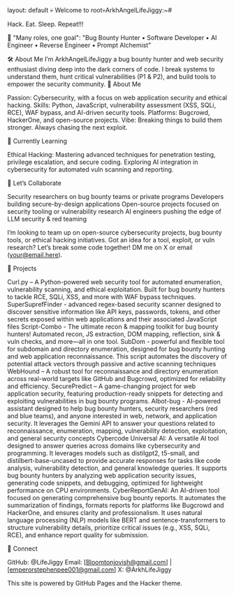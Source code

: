 layout: default
💀 Welcome to root💀ArkhAngelLifeJiggy:~#

Hack. Eat. Sleep. Repeat!!!

🔐 "Many roles, one goal": "Bug Bounty Hunter • Software Developer • AI Engineer • Reverse Engineer • Prompt Alchemist"

🛠 About Me
I’m ArkhAngelLifeJiggy a bug bounty hunter and web security enthusiast diving deep into the dark corners of code. I break systems to understand them, hunt critical vulnerabilities (P1 & P2), and build tools to empower the security community.
👀 About Me

Passion: Cybersecurity, with a focus on web application security and ethical hacking.
Skills: Python, JavaScript, vulnerability assessment (XSS, SQLi, RCE), WAF bypass, and AI-driven security tools.
Platforms: Bugcrowd, HackerOne, and open-source projects.
Vibe: Breaking things to build them stronger. Always chasing the next exploit.

🌱 Currently Learning

Ethical Hacking: Mastering advanced techniques for penetration testing, privilege escalation, and secure coding.
Exploring AI integration in cybersecurity for automated vuln scanning and reporting.

💞️ Let’s Collaborate

Security researchers on bug bounty teams or private programs
Developers building secure-by-design applications
Open-source projects focused on security tooling or vulnerability research
AI engineers pushing the edge of LLM security & red teaming

I’m looking to team up on open-source cybersecurity projects, bug bounty tools, or ethical hacking initiatives. Got an idea for a tool, exploit, or vuln research? Let’s break some code together! DM me on X or email (your@email.here).

📂 Projects

Curl.py – A Python-powered web security tool for automated enumeration, vulnerability scanning, and ethical exploitation. Built for bug bounty hunters to tackle RCE, SQLi, XSS, and more with WAF bypass techniques.
SuperSuprefFinder - advanced regex-based security scanner designed to discover sensitive information like API keys, passwords, tokens, and other secrets exposed within web applications and their associated JavaScript files
Script-Combo - The ultimate recon & mapping toolkit for bug bounty hunters! Automated recon, JS extraction, DOM mapping, reflection, sink & vuln checks, and more—all in one tool.
SubDom - powerful and flexible tool for subdomain and directory enumeration, designed for bug bounty hunting and web application reconnaissance. This script automates the discovery of potential attack vectors through passive and active scanning techniques
WebHound – A robust tool for reconnaissance and directory enumeration across real-world targets like GitHub and Bugcrowd, optimized for reliability and efficiency.
SecurePredict – A game-changing project for web application security, featuring production-ready snippets for detecting and exploiting vulnerabilities in bug bounty programs.
AIbot-bug -  AI-powered assistant designed to help bug bounty hunters, security researchers (red and blue teams), and anyone interested in web, network, and application security. It leverages the Gemini API to answer your questions related to reconnaissance, enumeration, mapping, vulnerability detection, exploitation, and general security concepts
Cybercode Universal AI: A versatile AI tool designed to answer queries across domains like cybersecurity and programming. It leverages models such as distilgpt2, t5-small, and distilbert-base-uncased to provide accurate responses for tasks like code analysis, vulnerability detection, and general knowledge queries. It supports bug bounty hunters by analyzing web application security issues, generating code snippets, and debugging, optimized for lightweight performance on CPU environments.
CyberReportGenAI: An AI-driven tool focused on generating comprehensive bug bounty reports. It automates the summarization of findings, formats reports for platforms like Bugcrowd and HackerOne, and ensures clarity and professionalism. It uses natural language processing (NLP) models like BERT and sentence-transformers to structure vulnerability details, prioritize critical issues (e.g., XSS, SQLi, RCE), and enhance report quality for submission.


📡 Connect

GitHub: @LifeJiggy
Email: [Bloomtonjovish@gmail.com] | [emperorstephenpee001@gmail.com]
X: @ArkhLifeJiggy

This site is powered by GitHub Pages and the Hacker theme.
